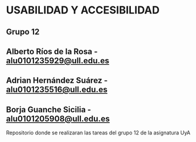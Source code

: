 # USABILIDAD Y ACCESIBILIDAD
## Grupo 12
## Alberto Ríos de la Rosa - alu0101235929@ull.edu.es
## Adrian Hernández Suárez - alu0101235516@ull.edu.es
## Borja Guanche Sicilia   - alu0101205908@ull.edu.es

Repositorio donde se realizaran las tareas del grupo 12 de la asignatura UyA
